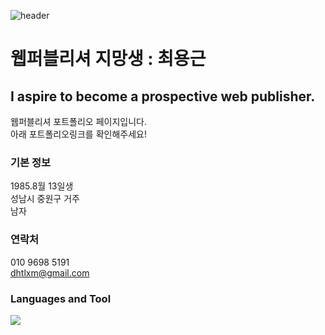 ![header](https://capsule-render.vercel.app/api?type=venom&color=auto&height=300&section=header&text=HI%20THERE&fontSize=90)

# 웹퍼블리셔 지망생 : 최용근
## I aspire to become a prospective web publisher.

웹퍼블리셔 포트폴리오 페이지입니다.<br> 
아래 포트폴리오링크를 확인해주세요!

### 기본 정보
1985.8월 13일생<br>
성남시 중원구 거주<br>
남자<br>

### 연락처
010 9698 5191<br>
dhtlxm@gmail.com<br>

### Languages and Tool
<img src="https://img.shields.io/badge/HTML-239120?style=for-the-badge&logo=html5&logoColor=white">
